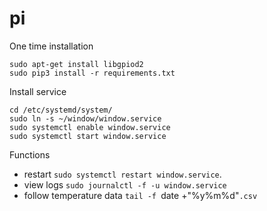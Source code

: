 # pi
One time installation
```
sudo apt-get install libgpiod2
sudo pip3 install -r requirements.txt
```
Install service
```
cd /etc/systemd/system/
sudo ln -s ~/window/window.service 
sudo systemctl enable window.service
sudo systemctl start window.service
```
Functions
* restart `sudo systemctl restart window.service`.
* view logs `sudo journalctl -f -u window.service`
* follow temperature data `tail -f `date +"%y%m%d"`.csv`